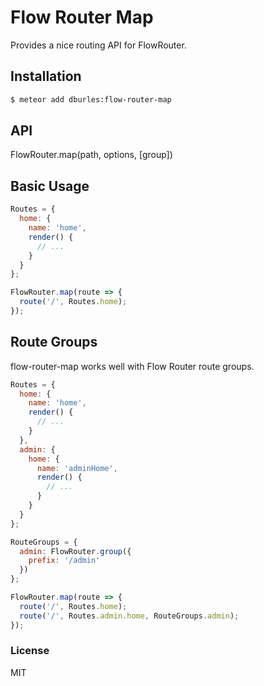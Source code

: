 # Flow Router Map

Provides a nice routing API for FlowRouter.

## Installation

```sh
$ meteor add dburles:flow-router-map
```

## API

FlowRouter.map(path, options, [group])

## Basic Usage

```js
Routes = {
  home: {
    name: 'home',
    render() {
      // ...
    }
  }
};

FlowRouter.map(route => {
  route('/', Routes.home);
});
```

## Route Groups

flow-router-map works well with Flow Router route groups.

```js
Routes = {
  home: {
    name: 'home',
    render() {
      // ...
    }
  },
  admin: {
    home: {
      name: 'adminHome',
      render() {
        // ...
      }
    }
  }
};

RouteGroups = {
  admin: FlowRouter.group({
    prefix: '/admin'
  })
};

FlowRouter.map(route => {
  route('/', Routes.home);
  route('/', Routes.admin.home, RouteGroups.admin);
});
```

### License

MIT
